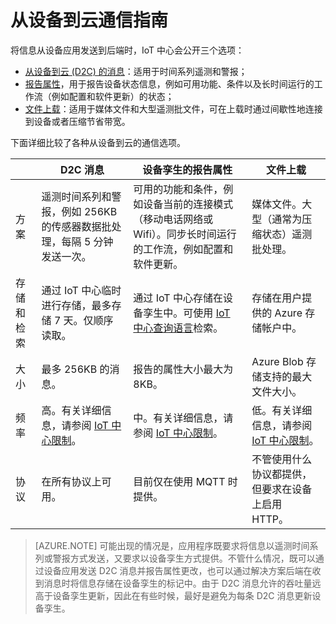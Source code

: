 <properties
    pageTitle="Azure IoT 中心从设备到云选项 | Azure"
    description="开发人员指南 - 指导用户何时使用从设备到云的消息、报告属性或文件上传，以进行从云到设备的通信。"
    services="iot-hub"
    documentationcenter=".net"
    author="fsautomata"
    manager="timlt"
    editor="" />
<tags
    ms.assetid="979136db-c92d-4288-870c-f305e8777bdd"
    ms.service="iot-hub"
    ms.devlang="multiple"
    ms.topic="article"
    ms.tgt_pltfrm="na"
    ms.workload="na"
    ms.date="09/30/2016"
    wacn.date="01/13/2017"
    ms.author="elioda" />  


# 从设备到云通信指南
将信息从设备应用发送到后端时，IoT 中心会公开三个选项：

* [从设备到云 (D2C) 的消息][lnk-d2c]：适用于时间系列遥测和警报；
* [报告属性][lnk-twins]，用于报告设备状态信息，例如可用功能、条件以及长时间运行的工作流（例如配置和软件更新）的状态；
* [文件上载][lnk-fileupload]：适用于媒体文件和大型遥测批文件，可在上载时通过间歇性地连接到设备或者压缩节省带宽。

下面详细比较了各种从设备到云的通信选项。

| | D2C 消息 | 设备孪生的报告属性 | 文件上载 |
| ---- | ------- | ---------- | ---- |
| 方案 | 遥测时间系列和警报，例如 256KB 的传感器数据批处理，每隔 5 分钟发送一次。 | 可用的功能和条件，例如设备当前的连接模式（移动电话网络或 Wifi）。同步长时间运行的工作流，例如配置和软件更新。 | 媒体文件。大型（通常为压缩状态）遥测批处理。 |
| 存储和检索 | 通过 IoT 中心临时进行存储，最多存储 7 天。仅顺序读取。 | 通过 IoT 中心存储在设备孪生中。可使用 [IoT 中心查询语言][lnk-query]检索。 | 存储在用户提供的 Azure 存储帐户中。 |
| 大小 | 最多 256KB 的消息。 | 报告的属性大小最大为 8KB。 | Azure Blob 存储支持的最大文件大小。 |
| 频率 | 高。有关详细信息，请参阅 [IoT 中心限制][lnk-quotas]。 | 中。有关详细信息，请参阅 [IoT 中心限制][lnk-quotas]。 | 低。有关详细信息，请参阅 [IoT 中心限制][lnk-quotas]。 |
| 协议 | 在所有协议上可用。 | 目前仅在使用 MQTT 时提供。 | 不管使用什么协议都提供，但要求在设备上启用 HTTP。 |

> [AZURE.NOTE]
可能出现的情况是，应用程序既要求将信息以遥测时间系列或警报方式发送，又要求以设备孪生方式提供。不管什么情况，既可以通过设备应用发送 D2C 消息并报告属性更改，也可以通过解决方案后端在收到消息时将信息存储在设备孪生的标记中。由于 D2C 消息允许的吞吐量远高于设备孪生更新，因此在有些时候，最好是避免为每条 D2C 消息更新设备孪生。
> 
> 

[lnk-twins]: /documentation/articles/iot-hub-devguide-device-twins/
[lnk-fileupload]: /documentation/articles/iot-hub-devguide-file-upload/
[lnk-quotas]: /documentation/articles/iot-hub-devguide-quotas-throttling/
[lnk-query]: /documentation/articles/iot-hub-devguide-query-language/
[lnk-d2c]: /documentation/articles/iot-hub-devguide-messaging/#device-to-cloud-messages

<!---HONumber=Mooncake_1212_2016-->
<!--Update_Description:update wording-->